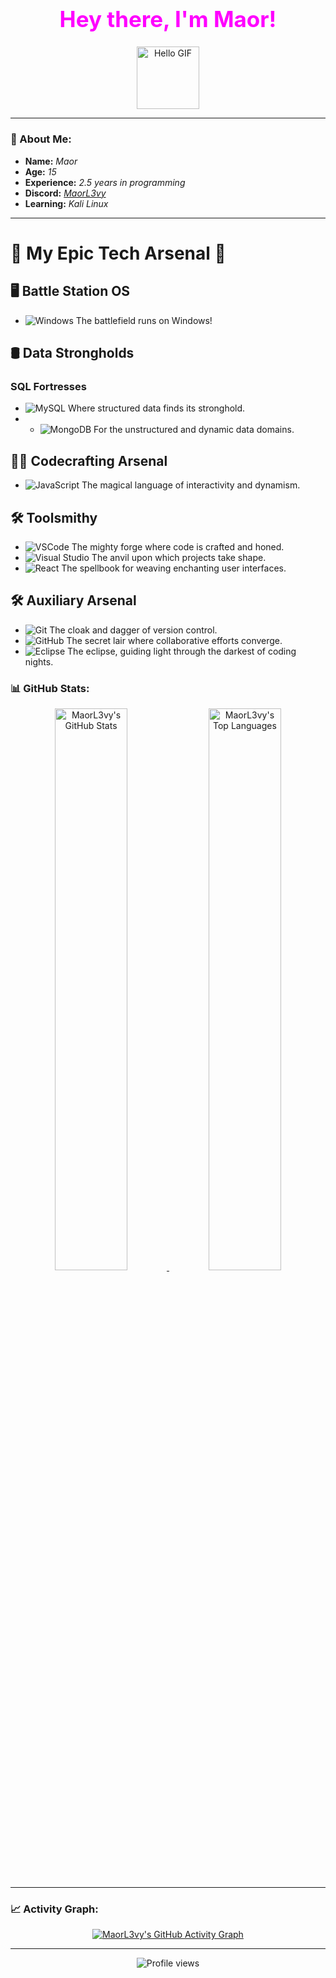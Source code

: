 <div style="text-align: center;">
  <h1 style="font-size: 2.5em; color: #ff00ff;"><b>Hey there, I'm Maor!</b></h1>
  <img src="https://media.giphy.com/media/hvRJCLFzcasrR4ia7z/giphy.gif" width="100" alt="Hello GIF">
</div>

---

### 🌟 About Me:
- **Name:** *Maor*
- **Age:** *15*
- **Experience:** *2.5 years in programming*
- **Discord:** [*MaorL3vy*](https://discord.com/users/751477884933374103)
- **Learning:** *Kali Linux*

---

# 🚀 My Epic Tech Arsenal 🚀

## 🖥️ Battle Station OS
- ![Windows](https://img.shields.io/badge/Windows-0078D6?style=flat-square&logo=windows&logoColor=white) The battlefield runs on Windows!

## 🛢️ Data Strongholds

### SQL Fortresses
- ![MySQL](https://img.shields.io/badge/MySQL-4479A1?style=flat-square&logo=mysql&logoColor=white) Where structured data finds its stronghold.
- - ![MongoDB](https://img.shields.io/badge/MongoDB-4EA94B?style=flat-square&logo=mongodb&logoColor=white) For the unstructured and dynamic data domains.


## 👨‍💻 Codecrafting Arsenal
- ![JavaScript](https://img.shields.io/badge/JavaScript-F7DF1E?style=flat-square&logo=javascript&logoColor=black) The magical language of interactivity and dynamism.

## 🛠️ Toolsmithy
- ![VSCode](https://img.shields.io/badge/VS_Code-007ACC?style=flat-square&logo=visual-studio-code&logoColor=white) The mighty forge where code is crafted and honed.
- ![Visual Studio](https://img.shields.io/badge/Visual_Studio-5C2D91?style=flat-square&logo=visual-studio&logoColor=white) The anvil upon which projects take shape.
- ![React](https://img.shields.io/badge/React-61DAFB?style=flat-square&logo=react&logoColor=white) The spellbook for weaving enchanting user interfaces.

## 🛠️ Auxiliary Arsenal
- ![Git](https://img.shields.io/badge/Git-F05032?style=flat-square&logo=git&logoColor=white) The cloak and dagger of version control.
- ![GitHub](https://img.shields.io/badge/GitHub-181717?style=flat-square&logo=github&logoColor=white) The secret lair where collaborative efforts converge.
- ![Eclipse](https://img.shields.io/badge/Eclipse-2C2255?style=flat-square&logo=eclipse&logoColor=white) The eclipse, guiding light through the darkest of coding nights.

### 📊 GitHub Stats:
<div style="text-align: center;">
  <a href="https://github.com/anuraghazra/github-readme-stats">
    <img src="https://streak-stats.demolab.com?user=MaorL3vy&theme=tokyonight&hide_border=true&date_format=j%2Fn%5B%2FY%5D&fire=FF4500" alt="MaorL3vy's GitHub Stats" width="48%"/>
  </a>
  <a href="https://github.com/anuraghazra/github-readme-stats">
    <img src="https://github-readme-stats.vercel.app/api/top-langs/?username=MaorL3vy&theme=tokyonight&hide_border=true&include_all_commits=true&count_private=true" alt="MaorL3vy's Top Languages" width="48%"/>
  </a>
</div>

---

### 📈 Activity Graph:
<div style="text-align: center;">
  <a href="https://github.com/MaorL3vy/github-readme-activity-graph">
    <img src="https://github-readme-activity-graph.vercel.app/graph?username=MaorL3vy&theme=github" alt="MaorL3vy's GitHub Activity Graph"/>
  </a>
</div>

---

<div style="text-align: center;">
  <img src="https://komarev.com/ghpvc/?username=MaorL3vy&style=flat-square" alt="Profile views">
</div>
